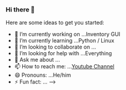 ### Hi there 👋


Here are some ideas to get you started:

- 🔭 I’m currently working on ...Inventory GUI
- 🌱 I’m currently learning ...Python / Linux
- 👯 I’m looking to collaborate on ...
- 🤔 I’m looking for help with ...Everything 
- 💬 Ask me about ...
- 📫 How to reach me: ...[Youtube Channel](https://www.youtube.com/channel/UCAZr7Bn235-KiJAAHCl2kxg)
- 😄 Pronouns: ...He/him
- ⚡ Fun fact: ...
-->
